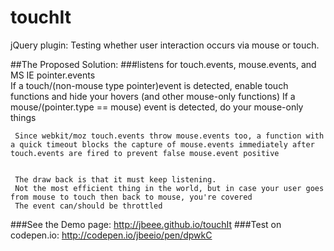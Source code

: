 touchIt
==========

jQuery plugin: Testing whether user interaction occurs via mouse or touch.

##The Proposed Solution:
###listens for touch.events, mouse.events, and MS IE pointer.events      
     If a touch/(non-mouse type pointer)event is detected, enable touch functions and hide your hovers (and other mouse-only functions)
     If a mouse/(pointer.type == mouse) event is detected, do your mouse-only things    


     Since webkit/moz touch.events throw mouse.events too, a function with a quick timeout blocks the capture of mouse.events immediately after touch.events are fired to prevent false mouse.event positive


     The draw back is that it must keep listening. 
     Not the most efficient thing in the world, but in case your user goes from mouse to touch then back to mouse, you're covered
     The event can/should be throttled

###See the Demo page: http://jbeee.github.io/touchIt
###Test on codepen.io: http://codepen.io/jbeeio/pen/dpwkC
